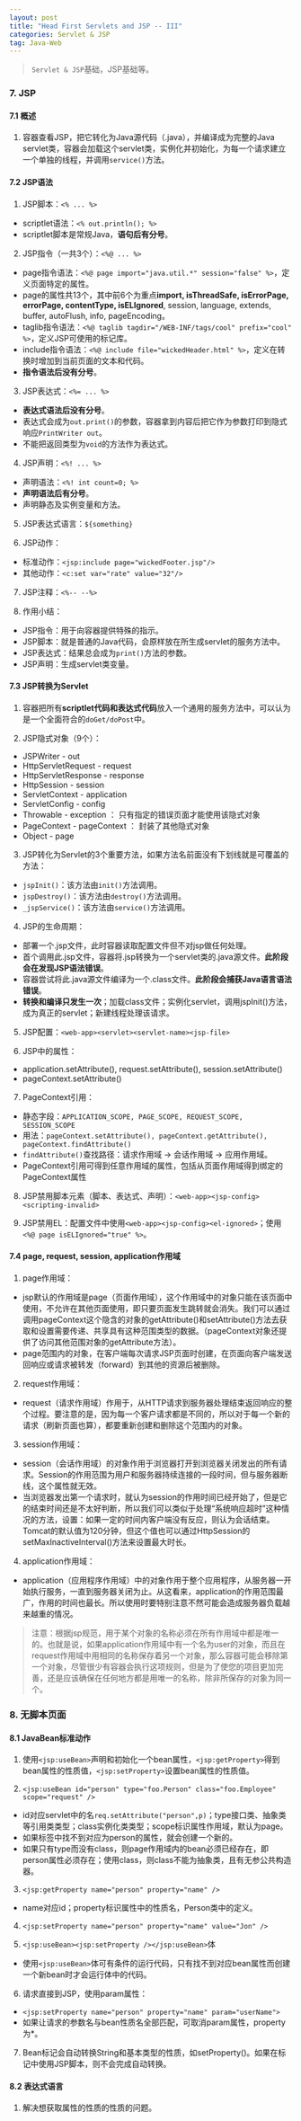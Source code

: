 ```yaml
---
layout: post
title: "Head First Servlets and JSP -- III"
categories: Servlet & JSP
tag: Java-Web
---
```

> `Servlet & JSP`基础，JSP基础等。

### 7. JSP

#### 7.1 概述

1. 容器查看JSP，把它转化为Java源代码（.java），并编译成为完整的Java servlet类，容器会加载这个servlet类，实例化并初始化，为每一个请求建立一个单独的线程，并调用`service()`方法。

#### 7.2 JSP语法

1. JSP脚本：`<% ... %>`
- scriptlet语法：`<% out.println(); %>`
- scriptlet脚本是常规Java，**语句后有分号**。

2. JSP指令（一共3个）：`<%@ ... %>`
- page指令语法：`<%@ page import="java.util.*" session="false" %>`，定义页面特定的属性。
- page的属性共13个，其中前6个为重点**import, isThreadSafe, isErrorPage, errorPage, contentType, isELIgnored**, session, language, extends, buffer, autoFlush, info, pageEncoding。
- taglib指令语法：`<%@ taglib tagdir="/WEB-INF/tags/cool" prefix="cool" %>`，定义JSP可使用的标记库。
- include指令语法：`<%@ include file="wickedHeader.html" %>`，定义在转换时增加到当前页面的文本和代码。
- **指令语法后没有分号**。

3. JSP表达式：`<%= ... %>`
- **表达式语法后没有分号**。
- 表达式会成为`out.print()`的参数，容器拿到内容后把它作为参数打印到隐式响应`PrintWriter out`。
- 不能把返回类型为`void`的方法作为表达式。

4. JSP声明：`<%! ... %>`
- 声明语法：`<%! int count=0; %>`
- **声明语法后有分号**。
- 声明静态及实例变量和方法。

5. JSP表达式语言：`${something}`

6. JSP动作：
- 标准动作：`<jsp:include page="wickedFooter.jsp"/>`
- 其他动作：`<c:set var="rate" value="32"/>`

7. JSP注释：`<%-- --%>`

8. 作用小结：
- JSP指令：用于向容器提供特殊的指示。
- JSP脚本：就是普通的Java代码，会原样放在所生成servlet的服务方法中。
- JSP表达式：结果总会成为`print()`方法的参数。
- JSP声明：生成servlet类变量。

#### 7.3 JSP转换为Servlet

1. 容器把所有**scriptlet代码和表达式代码**放入一个通用的服务方法中，可以认为是一个全面符合的`doGet/doPost`中。

2. JSP隐式对象（9个）：
- JSPWriter - out
- HttpServletRequest - request
- HttpServletResponse - response
- HttpSession - session
- ServletContext - application
- ServletConfig - config
- Throwable - exception ： 只有指定的错误页面才能使用该隐式对象
- PageContext - pageContext ： 封装了其他隐式对象
- Object - page

3. JSP转化为Servlet的3个重要方法，如果方法名前面没有下划线就是可覆盖的方法：
- `jspInit()`：该方法由`init()`方法调用。
- `jspDestroy()`：该方法由`destroy()`方法调用。
- `_jspService()`：该方法由`service()`方法调用。

4. JSP的生命周期：
- 部署一个.jsp文件，此时容器读取配置文件但不对jsp做任何处理。
- 首个调用此.jsp文件，容器将.jsp转换为一个servlet类的.java源文件。**此阶段会在发现JSP语法错误**。
- 容器尝试将此.java源文件编译为一个.class文件。**此阶段会捕获Java语言语法错误**。
- **转换和编译只发生一次**；加载class文件；实例化servlet，调用jspInit()方法，成为真正的servlet；新建线程处理该请求。

5. JSP配置：`<web-app><servlet><servlet-name><jsp-file>`

6. JSP中的属性：
- application.setAttribute(), request.setAttribute(), session.setAttribute()
- pageContext.setAttribute()

7. PageContext引用：
- 静态字段：`APPLICATION_SCOPE, PAGE_SCOPE, REQUEST_SCOPE, SESSION_SCOPE`
- 用法：`pageContext.setAttribute(), pageContext.getAttribute(), pageContext.findAttribute()`
- `findAttribute()`查找路径：请求作用域 -> 会话作用域 -> 应用作用域。
- PageContext引用可得到任意作用域的属性，包括从页面作用域得到绑定的PageContext属性

8. JSP禁用脚本元素（脚本、表达式、声明）：`<web-app><jsp-config><scripting-invalid>`

9. JSP禁用EL：配置文件中使用`<web-app><jsp-config><el-ignored>`；使用`<%@ page isELIgnored="true" %>`。

#### 7.4 page, request, session, application作用域

1. page作用域：
- jsp默认的作用域是page（页面作用域），这个作用域中的对象只能在该页面中使用，不允许在其他页面使用，即只要页面发生跳转就会消失。我们可以通过调用pageContext这个隐含的对象的getAttribute()和setAttribute()方法去获取和设置需要传递、共享具有这种范围类型的数据。（pageContext对象还提供了访问其他范围对象的getAttribute方法）。
- page范围内的对象，在客户端每次请求JSP页面时创建，在页面向客户端发送回响应或请求被转发（forward）到其他的资源后被删除。

2. request作用域：
- request（请求作用域）作用于，从HTTP请求到服务器处理结束返回响应的整个过程。要注意的是，因为每一个客户请求都是不同的，所以对于每一个新的请求（刷新页面也算），都要重新创建和删除这个范围内的对象。

3. session作用域：
- session（会话作用域）的对象作用于浏览器打开到浏览器关闭发出的所有请求。Session的作用范围为用户和服务器持续连接的一段时间，但与服务器断线，这个属性就无效。
- 当浏览器发出第一个请求时，就认为session的作用时间已经开始了，但是它的结束时间还是不太好判断，所以我们可以类似于处理“系统响应超时”这种情况的方法，设置：如果一定的时间内客户端没有反应，则认为会话结束。Tomcat的默认值为120分钟，但这个值也可以通过HttpSession的setMaxInactiveInterval()方法来设置最大时长。

4. application作用域：
- application（应用程序作用域）中的对象作用于整个应用程序，从服务器一开始执行服务，一直到服务器关闭为止。从这看来，application的作用范围最广，作用的时间也最长。所以使用时要特别注意不然可能会造成服务器负载越来越重的情况。

> 注意：根据jsp规范，用于某个对象的名称必须在所有作用域中都是唯一的。也就是说，如果application作用域中有一个名为user的对象，而且在request作用域中用相同的名称保存着另一个对象，那么容器可能会移除第一个对象，尽管很少有容器会执行这项规则，但是为了使您的项目更加完善，还是应该确保在任何地方都是用唯一的名称，除非所保存的对象为同一个。

### 8. 无脚本页面

#### 8.1 JavaBean标准动作

1. 使用`<jsp:useBean>`声明和初始化一个bean属性，`<jsp:getProperty>`得到bean属性的性质值，`<jsp:setProperty>`设置bean属性的性质值。

2. `<jsp:useBean id="person" type="foo.Person" class="foo.Employee" scope="request" />`
- id对应servlet中的名`req.setAttribute("person",p)`；type接口类、抽象类等引用类类型；class实例化类类型；scope标识属性作用域，默认为page。
- 如果标签中找不到对应为person的属性，就会创建一个新的。
- 如果只有type而没有class，则page作用域内的bean必须已经存在，即person属性必须存在；使用class，则class不能为抽象类，且有无参公共构造器。

3. `<jsp:getProperty name="person" property="name" />`
- name对应id；property标识属性中的性质名，Person类中的定义。

4. `<jsp:setProperty name="person" property="name" value="Jon" />`

5. `<jsp:useBean><jsp:setProperty /></jsp:useBean>`体
- 使用`<jsp:useBean>`体可有条件的运行代码，只有找不到对应bean属性而创建一个新bean时才会运行体中的代码。

6. 请求直接到JSP，使用param属性：
- `<jsp:setProperty name="person" property="name" param="userName">`
- 如果让请求的参数名与bean性质名全部匹配，可取消param属性，property为*。

7. Bean标记会自动转换String和基本类型的性质，如setProperty()。如果在标记中使用JSP脚本，则不会完成自动转换。

#### 8.2 表达式语言

1. 解决想获取属性的性质的性质的问题。